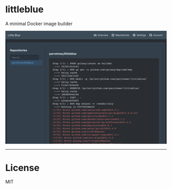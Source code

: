 # littleblue
A minimal Docker image builder

![Little Blue build overview](https://github.com/parrotmac/littleblue/blob/master/docs/img/littleblue-screenshot.png "Littleblue Screenshot")

---
# License
MIT
